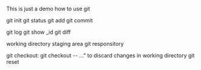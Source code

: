 This is just a demo how to use git

git init
git status
git add 
git commit

git log
git show _id
git diff

working directory
staging area
git responsitory


git checkout: git checkout -- <file>..." to discard changes in working directory
git reset
